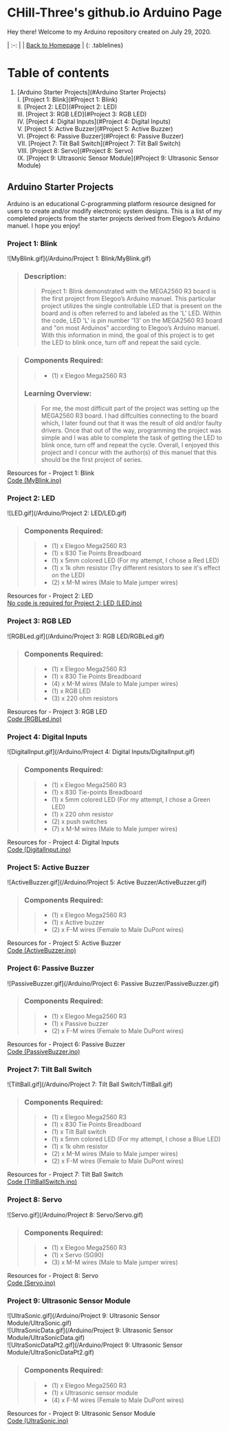 <!-- Quick Notes -->
<!-- 1). To break lines: do two spaces after the line or do <br/> -->

<!-- Title -->
# CHill-Three's github.io Arduino Page
Hey there! Welcome to my Arduino repository created on July 29, 2020. <br/>

<!-- Home Button (Home) -->
<style>
.tablelines table, .tablelines td, .tablelines th {
        border: 2px solid black;
        }
</style>
| :-: |
| [Back to Homepage](https://chill-three.github.io/) |
{: .tablelines}

<!-- Table of Contents (TITLES) -->

# Table of contents
1. [Arduino Starter Projects](#Arduino Starter Projects)<br/>
  I. [Project 1: Blink](#Project 1: Blink)<br/>
  II. [Project 2: LED](#Project 2: LED)<br/>
  III. [Project 3: RGB LED](#Project 3: RGB LED)<br/>
  IV. [Project 4: Digital Inputs](#Project 4: Digital Inputs)<br/>
  V. [Project 5: Active Buzzer](#Project 5: Active Buzzer)<br/>
  VI. [Project 6: Passive Buzzer](#Project 6: Passive Buzzer)<br/>
  VII. [Project 7: Tilt Ball Switch](#Project 7: Tilt Ball Switch)<br/>
  VIII. [Project 8: Servo](#Project 8: Servo)<br/>
  IX. [Project 9: Ultrasonic Sensor Module](#Project 9: Ultrasonic Sensor Module)<br/>
<!-- Table of Contents (BODY) -->

<!-- Arduino -->
## Arduino Starter Projects <a name="Arduino Starter Projects"></a>
Arduino is an educational C-programming platform resource designed for users to create and/or modify electronic system designs. This is a list of my completed projects from the starter projects derived from Elegoo’s Arduino manuel. I hope you enjoy!

<!-- Project 1: Blink (SUB-PARA) -->
### Project 1: Blink <a name="Project 1: Blink"></a>
![MyBlink.gif](/Arduino/Project 1: Blink/MyBlink.gif)<br/>

<!-- Description & Learning Overview -->
> ### Description:
>
>> Project 1: Blink demonstrated with the MEGA2560 R3 board is the first project from Elegoo’s Arduino manuel. This particular project utilizes the single controllable LED that is present on the board and is often referred to and labeled as the 'L' LED. Within the code, LED 'L' is pin number '13' on the MEGA2560 R3 board and "on most Arduinos" according to Elegoo’s Arduino manuel. With this information in mind, the goal of this project is to get the LED to blink once, turn off and repeat the said cycle.
<!-- Component Required List -->
> ### Components Required:
>
>> - (1) x Elegoo Mega2560 R3
>
> ### Learning Overview:
>
>> For me, the most difficult part of the project was setting up the MEGA2560 R3 board. I had diffculties connecting to the board which, I later found out that it was the result of old and/or faulty drivers. Once that out of the way, programming the project was simple and I was able to complete the task of getting the LED to blink once, turn off and repeat the cycle. Overall, I enjoyed this project and I concur with the author(s) of this manuel that this should be the first project of series.

Resources for - Project 1: Blink<br/>
[Code (MyBlink.ino)](https://github.com/CHill-Three/arduino.github.io/blob/master/Arduino/Project%201:%20Blink/MyBlink.ino)<br/>

<!-- Project 2: LED (SUB-PARA) -->
### Project 2: LED <a name="Project 2: LED"></a>
![LED.gif](/Arduino/Project 2: LED/LED.gif)<br/>

<!-- Component Required List -->
> ### Components Required:
>
>> - (1) x Elegoo Mega2560 R3
>> - (1) x 830 Tie Points Breadboard
>> - (1) x 5mm colored LED (For my attempt, I chose a Red LED)
>> - (1) x 1k ohm resistor (Try different resistors to see it's effect on the LED)
>> - (2) x M-M wires (Male to Male jumper wires)


Resources for - Project 2: LED<br/>
[No code is required for Project 2: LED (LED.ino)](https://github.com/CHill-Three/arduino.github.io/blob/master/Arduino/Project%202:%20LED/LED.ino)<br/>

<!-- Project 3: RGB LED (SUB-PARA) -->
### Project 3: RGB LED <a name="Project 3: RGB LED"></a>
![RGBLed.gif](/Arduino/Project 3: RGB LED/RGBLed.gif)<br/>

<!-- Component Required List -->
> ### Components Required:
>
>> - (1) x Elegoo Mega2560 R3
>> - (1) x 830 Tie Points Breadboard
>> - (4) x M-M wires (Male to Male jumper wires)
>> - (1) x RGB LED
>> - (3) x 220 ohm resistors

Resources for - Project 3: RGB LED<br/>
[Code (RGBLed.ino)](https://github.com/CHill-Three/arduino.github.io/blob/master/Arduino/Project%203:%20RGB%20LED/RGBLed.ino)<br/>

<!-- Project 4: Digital Inputs (SUB-PARA) -->
### Project 4: Digital Inputs <a name="Project 4: Digital Inputs"></a>
![DigitalInput.gif](/Arduino/Project 4: Digital Inputs/DigitalInput.gif)<br/>

<!-- Component Required List -->
> ### Components Required:
>
>> - (1) x Elegoo Mega2560 R3
>> - (1) x 830 Tie-points Breadboard
>> - (1) x 5mm colored LED (For my attempt, I chose a Green LED)
>> - (1) x 220 ohm resistor
>> - (2) x push switches
>> - (7) x M-M wires (Male to Male jumper wires)

Resources for - Project 4: Digital Inputs<br/>
[Code (DigitalInput.ino)](https://github.com/CHill-Three/arduino.github.io/blob/master/Arduino/Project%204:%20Digital%20Inputs/DigitalInputs.ino)<br/>

<!-- Project 5: Active Buzzer (SUB-PARA) -->
### Project 5: Active Buzzer <a name="Project 5: Active Buzzer"></a>
![ActiveBuzzer.gif](/Arduino/Project 5: Active Buzzer/ActiveBuzzer.gif)<br/>

<!-- Component Required List -->
> ### Components Required:
>
>> - (1) x Elegoo Mega2560 R3
>> - (1) x Active buzzer
>> - (2) x F-M wires (Female to Male DuPont wires)

Resources for - Project 5: Active Buzzer<br/>
[Code (ActiveBuzzer.ino)](https://github.com/CHill-Three/arduino.github.io/blob/master/Arduino/Project%205:%20Active%20Buzzer/ActiveBuzzer.ino)<br/>

<!-- Project 6: Passive Buzzer (SUB-PARA) -->
### Project 6: Passive Buzzer <a name="Project 6: Passive Buzzer"></a>
![PassiveBuzzer.gif](/Arduino/Project 6: Passive Buzzer/PassiveBuzzer.gif)<br/>

<!-- Component Required List -->
> ### Components Required:
>
>> - (1) x Elegoo Mega2560 R3
>> - (1) x Passive buzzer
>> - (2) x F-M wires (Female to Male DuPont wires)

Resources for - Project 6: Passive Buzzer<br/>
[Code (PassiveBuzzer.ino)](https://github.com/CHill-Three/arduino.github.io/blob/master/Arduino/Project%206:%20Passive%20Buzzer/PassiveBuzzer.ino)<br/>

<!-- Project 7: Tilt Ball Switch (SUB-PARA) -->
### Project 7: Tilt Ball Switch <a name="Project 7: Tilt Ball Switch"></a>
![TiltBall.gif](/Arduino/Project 7: Tilt Ball Switch/TiltBall.gif)<br/>

<!-- Component Required List -->
> ### Components Required:
>
>> - (1) x Elegoo Mega2560 R3
>> - (1) x 830 Tie Points Breadboard
>> - (1) x Tilt Ball switch
>> - (1) x 5mm colored LED (For my attempt, I chose a Blue LED)
>> - (1) x 1k ohm resistor
>> - (2) x M-M wires (Male to Male jumper wires)
>> - (2) x F-M wires (Female to Male DuPont wires)

Resources for - Project 7: Tilt Ball Switch<br/>
[Code (TiltBallSwitch.ino)](https://github.com/CHill-Three/arduino.github.io/blob/master/Arduino/Project%207:%20Tilt%20Ball%20Switch/TiltBallSwitch.ino)<br/>

<!-- Project 8: Servo (SUB-PARA) -->
### Project 8: Servo <a name="Project 8: Servo"></a>
![Servo.gif](/Arduino/Project 8: Servo/Servo.gif)<br/>

<!-- Component Required List -->
> ### Components Required:
>
>> - (1) x Elegoo Mega2560 R3
>> - (1) x Servo (SG90)
>> - (3) x M-M wires (Male to Male jumper wires)

Resources for - Project 8: Servo<br/>
[Code (Servo.ino)](https://github.com/CHill-Three/arduino.github.io/blob/master/Arduino/Project%208:%20Servo/Servo.ino)<br/>

<!-- Project 9: Ultrasonic Sensor Module (SUB-PARA) -->
### Project 9: Ultrasonic Sensor Module <a name="Project 9: Ultrasonic Sensor Module"></a>
![UltraSonic.gif](/Arduino/Project 9: Ultrasonic Sensor Module/UltraSonic.gif)<br/>
![UltraSonicData.gif](/Arduino/Project 9: Ultrasonic Sensor Module/UltraSonicData.gif)<br/>
![UltraSonicDataPt2.gif](/Arduino/Project 9: Ultrasonic Sensor Module/UltraSonicDataPt2.gif)<br/>
<!-- Component Required List -->
> ### Components Required:
>
>> - (1) x Elegoo Mega2560 R3
>> - (1) x Ultrasonic sensor module
>> - (4) x F-M wires (Female to Male DuPont wires)

Resources for - Project 9: Ultrasonic Sensor Module<br/>
[Code (UltraSonic.ino)](https://github.com/CHill-Three/arduino.github.io/blob/master/Arduino/Project%209:%20Ultrasonic%20Sensor%20Module/UltraSonic.ino)<br/>
